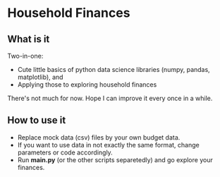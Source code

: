 # Household Finances

## What is it

Two-in-one:
- Cute little basics of python data science libraries (numpy, pandas, matplotlib), and
- Applying those to exploring household finances

There's not much for now. Hope I can improve it every once in a while.

## How to use it

- Replace mock data (csv) files by your own budget data.
- If you want to use data in not exactly the same format, change parameters or code accordingly.
- Run __main.py__ (or the other scripts separetedly) and go explore your finances.
